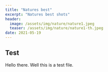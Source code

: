```yaml
---
title: "Natures best"
excerpt: "Natures best shots"
header:
  image: /assets/img/nature/nature1.jpeg
  teaser: /assets/img/nature/nature1-th.jpeg
date: 2021-05-19
---
```


## Test

Hello there.
Well this is a test file.
